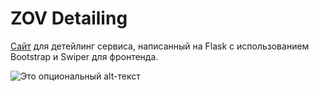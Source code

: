# ZOV Detailing
[Сайт](https://zov-detailing.ru) для детейлинг сервиса, написанный на Flask с использованием Bootstrap и Swiper для фронтенда.

![Это опциональный alt-текст](https://i.postimg.cc/7hvVBPxc/1.jpg)